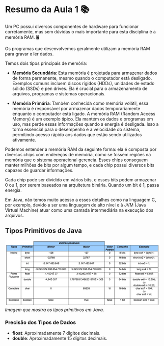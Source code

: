 # Resumo da Aula 1 📚

Um PC possui diversos componentes de hardware para funcionar corretamente,
mas sem dúvidas o mais importante para esta disciplina é a memória RAM. 🖥️

Os programas que desenvolvemos geralmente utilizam a memória RAM para
gravar e ler dados.

Temos dois tipos principais de memória:

- **Memória Secundária**: Esta memória é projetada para armazenar dados de
forma permanente, mesmo quando o computador está desligado. Exemplos comuns
incluem discos rígidos (HDDs), unidades de estado sólido (SSDs) e pen drives.
Ela é crucial para o armazenamento de arquivos, programas e sistemas operacionais.

- **Memória Primária**: Também conhecida como memória volátil, essa memória é
responsável por armazenar dados temporariamente enquanto o computador está ligado.
A memória RAM (Random Access Memory) é um exemplo típico. Ela mantém os dados e programas
em uso, mas perde essas informações quando a energia é desligada. Isso a torna essencial
para o desempenho e a velocidade do sistema, permitindo acesso rápido aos dados que estão
sendo utilizados ativamente.


Podemos entender a memória RAM da seguinte forma: ela é composta por
diversos chips com endereços de memória, como se fossem regiões na
memória que o sistema operacional gerencia. Esses chips conseguem manter
milhões de bits por algum tempo, e cada chip possui diversos bits capazes
de guardar informações.

Cada chip pode ser dividido em vários bits, e esses bits podem
armazenar 0 ou 1, por serem baseados na arquitetura binária. Quando um
bit é 1, passa energia.

Em Java, não temos muito acesso a esses detalhes como na linguagem C,
por exemplo, devido a ser uma linguagem de alto nível e à JVM (Java
Virtual Machine) atuar como uma camada intermediária na execução dos
arquivos.

## Tipos Primitivos de Java

![Tipos Primitivos em Java](./img/imgJava.webp)
*Imagem que mostra os tipos primitivos em Java.*

### Precisão dos Tipos de Dados
- **float**: Aproximadamente 7 dígitos decimais.
- **double**: Aproximadamente 15 dígitos decimais.

